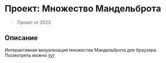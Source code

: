 # Проект: Множество Мандельброта

> Проект от 2023

## Описание

Интерактивная визуализация множества Мандельброта для браузера. Посмотреть можно [тут](https://veins-official.github.io/Mandelbrot/)

